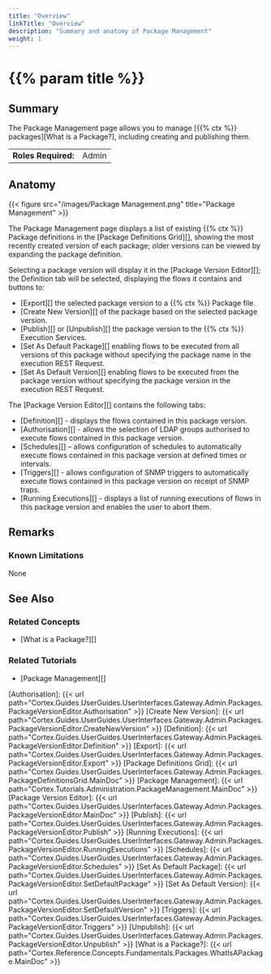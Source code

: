 ```yaml
---
title: "Overview"
linkTitle: "Overview"
description: "Summary and anatomy of Package Management"
weight: 1
---
```


# {{% param title %}}

## Summary

The Package Management page allows you to manage [{{% ctx %}} packages][What is a Package?], including creating and publishing them.

|                              |                                                                 |
|------------------------------|-----------------------------------------------------------------|
| **Roles Required:**          | Admin                                                           |

## Anatomy

{{< figure src="/images/Package Management.png" title="Package Management" >}}

The Package Management page displays a list of existing {{% ctx %}} Package definitions in the [Package Definitions Grid][], showing the most recently created version of each package; older versions can be viewed by expanding the package definition.

Selecting a package version will display it in the [Package Version Editor][]; the Definition tab will be selected, displaying the flows it contains and buttons to:

* [Export][] the selected package version to a {{% ctx %}} Package file.
* [Create New Version][] of the package based on the selected package version.
* [Publish][] or [Unpublish][] the package version to the {{% ctx %}} Execution Services.
* [Set As Default Package][] enabling flows to be executed from all versions of this package without specifying the package name in the execution REST Request.
* [Set As Default Version][] enabling flows to be executed from the package version without specifying the package version in the execution REST Request.

The [Package Version Editor][] contains the following tabs:

* [Definition][] - displays the flows contained in this package version.
* [Authorisation][] - allows the selection of LDAP groups authorised to execute flows contained in this package version.
* [Schedules][] – allows configuration of schedules to automatically execute flows contained in this package version at defined times or intervals.
* [Triggers][] - allows configuration of SNMP triggers to automatically execute flows contained in this package version on receipt of SNMP traps.
* [Running Executions][] - displays a list of running executions of flows in this package version and enables the user to abort them.

## Remarks

### Known Limitations

None

## See Also

### Related Concepts

* [What is a Package?][]

### Related Tutorials

* [Package Management][]

[Authorisation]: {{< url path="Cortex.Guides.UserGuides.UserInterfaces.Gateway.Admin.Packages.PackageVersionEditor.Authorisation" >}}
[Create New Version]: {{< url path="Cortex.Guides.UserGuides.UserInterfaces.Gateway.Admin.Packages.PackageVersionEditor.CreateNewVersion" >}}
[Definition]: {{< url path="Cortex.Guides.UserGuides.UserInterfaces.Gateway.Admin.Packages.PackageVersionEditor.Definition" >}}
[Export]: {{< url path="Cortex.Guides.UserGuides.UserInterfaces.Gateway.Admin.Packages.PackageVersionEditor.Export" >}}
[Package Definitions Grid]: {{< url path="Cortex.Guides.UserGuides.UserInterfaces.Gateway.Admin.Packages.PackageDefinitionsGrid.MainDoc" >}}
[Package Management]: {{< url path="Cortex.Tutorials.Administration.PackageManagement.MainDoc" >}}
[Package Version Editor]: {{< url path="Cortex.Guides.UserGuides.UserInterfaces.Gateway.Admin.Packages.PackageVersionEditor.MainDoc" >}}
[Publish]: {{< url path="Cortex.Guides.UserGuides.UserInterfaces.Gateway.Admin.Packages.PackageVersionEditor.Publish" >}}
[Running Executions]: {{< url path="Cortex.Guides.UserGuides.UserInterfaces.Gateway.Admin.Packages.PackageVersionEditor.RunningExecutions" >}}
[Schedules]: {{< url path="Cortex.Guides.UserGuides.UserInterfaces.Gateway.Admin.Packages.PackageVersionEditor.Schedules" >}}
[Set As Default Package]: {{< url path="Cortex.Guides.UserGuides.UserInterfaces.Gateway.Admin.Packages.PackageVersionEditor.SetDefaultPackage" >}}
[Set As Default Version]: {{< url path="Cortex.Guides.UserGuides.UserInterfaces.Gateway.Admin.Packages.PackageVersionEditor.SetDefaultVersion" >}}
[Triggers]: {{< url path="Cortex.Guides.UserGuides.UserInterfaces.Gateway.Admin.Packages.PackageVersionEditor.Triggers" >}}
[Unpublish]: {{< url path="Cortex.Guides.UserGuides.UserInterfaces.Gateway.Admin.Packages.PackageVersionEditor.Unpublish" >}}
[What is a Package?]: {{< url path="Cortex.Reference.Concepts.Fundamentals.Packages.WhatIsAPackage.MainDoc" >}}
